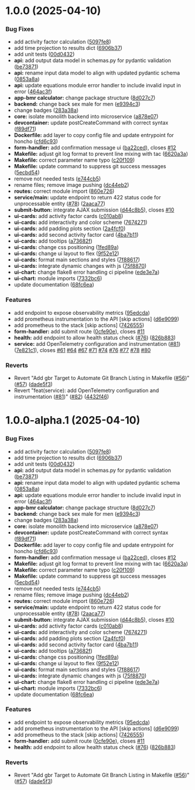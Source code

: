 # 1.0.0 (2025-04-10)


### Bug Fixes

* add activity factor calculation ([5097fe8](https://github.com/yifattih/rmr-projection-api/commit/5097fe84327a829d5d261cc492abb051d374cfdf))
* add time projection to results dict ([6906b37](https://github.com/yifattih/rmr-projection-api/commit/6906b3712749bc4fa9f9f5c3cd305df2ede22108))
* add unit tests ([00d0432](https://github.com/yifattih/rmr-projection-api/commit/00d04328c37a09dc6b0fdefbf930bb8240d429a7))
* **api:** add output data model in schemas.py for pydantic validation ([be73871](https://github.com/yifattih/rmr-projection-api/commit/be73871825eea17c16f4e98842f1d5349045419f))
* **api:** rename input data model to align with updated pydantic schema ([0853a8a](https://github.com/yifattih/rmr-projection-api/commit/0853a8aaf2026f85b0c8b87cbd6c8ee347f7cb8b))
* **api:** update equations module error handler to include invalid input in error ([464ac3f](https://github.com/yifattih/rmr-projection-api/commit/464ac3fa1d0389405252332bc68f5e6202c8d070))
* **app-bmr calculator:** change package structure ([8d027c7](https://github.com/yifattih/rmr-projection-api/commit/8d027c7d2bf44ea0d0654d1e977d8cceb53e973e))
* **backend:** change back sex male for men ([e9394c3](https://github.com/yifattih/rmr-projection-api/commit/e9394c3a035028bc453c8d8b2894a994167aac2d))
* change badges ([283a38a](https://github.com/yifattih/rmr-projection-api/commit/283a38a081085612dfee7d4aedd9cd7488c8dce6))
* **core:** isolate monolith backend into microservice ([a878e07](https://github.com/yifattih/rmr-projection-api/commit/a878e0735bb84f0181e65c11a42cb1c1f6a9e851))
* **devcontainer:** update postCreateCommand with correct syntax ([f89df71](https://github.com/yifattih/rmr-projection-api/commit/f89df71005102546ffa9611a494ab7132ea1802f))
* **Dockerfile:** add layer to copy config file and update entrypoint for honcho ([cfd6c93](https://github.com/yifattih/rmr-projection-api/commit/cfd6c93f642a360727ce7e89b6c1af20bf5faf94))
* **form-handler:** add confirmation message ui ([ba22ced](https://github.com/yifattih/rmr-projection-api/commit/ba22cedb5df0e935eb9541c8cbf71030e08d65ed)), closes [#12](https://github.com/yifattih/rmr-projection-api/issues/12)
* **Makefile:** adjust git log format to prevent line mixing with tac ([6620a3a](https://github.com/yifattih/rmr-projection-api/commit/6620a3afcf23acf960cdae0ebae2000324ce2247))
* **Makefile:** correct parameter name typo ([c20f109](https://github.com/yifattih/rmr-projection-api/commit/c20f10920f578586259ca78153b8abb84ba32db5))
* **Makefile:** update command to suppress git success messages ([5ecbd54](https://github.com/yifattih/rmr-projection-api/commit/5ecbd5470532f0ddce373788a6b7cf59c361e502))
* remove not needed tests ([e744cb5](https://github.com/yifattih/rmr-projection-api/commit/e744cb5b861609e32b037142135a1915aa061eb5))
* rename files; remove image pushing ([dc44eb2](https://github.com/yifattih/rmr-projection-api/commit/dc44eb218a7e4b5c0a840f48fcda4a9ed4006dee))
* **routes:** correct module import ([860e726](https://github.com/yifattih/rmr-projection-api/commit/860e7263767a9d8f0249866b77db5138a58eba1f))
* **service/main:** update endpoint to return 422 status code for unprocessable entity ([#78](https://github.com/yifattih/rmr-projection-api/issues/78)) ([2aaca77](https://github.com/yifattih/rmr-projection-api/commit/2aaca77ab32fd1efa697e8e07ba0e3f9957ef0b5))
* **submit-button:** integrate AJAX submission ([d44c8b5](https://github.com/yifattih/rmr-projection-api/commit/d44c8b592ffc7aee4a4e68e9d962495c85d51ebd)), closes [#10](https://github.com/yifattih/rmr-projection-api/issues/10)
* **ui-cards:** add activity factor cards ([c010ab8](https://github.com/yifattih/rmr-projection-api/commit/c010ab8a1a67aa7a683a373a221ec803b64f58b8))
* **ui-cards:** add interactivity and color scheme ([7674271](https://github.com/yifattih/rmr-projection-api/commit/76742716c07babfd9d5c69aa71084513d6c27152))
* **ui-cards:** add padding plots section ([2a4fcf0](https://github.com/yifattih/rmr-projection-api/commit/2a4fcf0006adc1ab8693a633b84f8da00e91cad7))
* **ui-cards:** add second activity factor card ([4ba7b11](https://github.com/yifattih/rmr-projection-api/commit/4ba7b11580f377fa79ef84a8aee76fd186a054e6))
* **ui-cards:** add tooltips ([a73682f](https://github.com/yifattih/rmr-projection-api/commit/a73682fe17af4ad4bdd6d92320d347710b0d00c1))
* **ui-cards:** change css positioning ([1fed89a](https://github.com/yifattih/rmr-projection-api/commit/1fed89a68dfd28818aa1eb3df2ef1346cd867bc5))
* **ui-cards:** change ui layout to flex ([9f52e12](https://github.com/yifattih/rmr-projection-api/commit/9f52e123ea1c6731b8c2c6493643d8107c3e722f))
* **ui-cards:** format main sections and styles ([7f88617](https://github.com/yifattih/rmr-projection-api/commit/7f886175876883082edc0981cfdeb3e13871aa3c))
* **ui-cards:** integrate dynamic changes with js ([75f8870](https://github.com/yifattih/rmr-projection-api/commit/75f887091ee3a382f8497562394c08781af9c491))
* **ui-chart:** change flake8 error handling ci pipeline ([ede3e7a](https://github.com/yifattih/rmr-projection-api/commit/ede3e7a54719951e4d1bd47d79cab8c9793963f7))
* **ui-chart:** module imports ([7332bc6](https://github.com/yifattih/rmr-projection-api/commit/7332bc675f9a2e9cb3335b27fa0729b27111e9d7))
* update documentation ([68fc6ea](https://github.com/yifattih/rmr-projection-api/commit/68fc6ea84c82a5e17c3c9de61ab2bf941b13266a))


### Features

* add endpoint to expose observability metrics ([95edcda](https://github.com/yifattih/rmr-projection-api/commit/95edcda2ebac261c9060f230b2e7b7af41335a3a))
* add prometheus instrumentation to the API [skip actions] ([d6e9099](https://github.com/yifattih/rmr-projection-api/commit/d6e9099d1599091cebfaed707101b3e147577a41))
* add prometheus to the stack [skip actions] ([7426555](https://github.com/yifattih/rmr-projection-api/commit/742655511302d5bd6bace001987ab46159e305fa))
* **form-handler:** add submit route ([0cfe90e](https://github.com/yifattih/rmr-projection-api/commit/0cfe90e8cdecd5535c7985b744aea7abc87033ba)), closes [#11](https://github.com/yifattih/rmr-projection-api/issues/11)
* **health:** add endpoint to allow health status check  ([#76](https://github.com/yifattih/rmr-projection-api/issues/76)) ([826b883](https://github.com/yifattih/rmr-projection-api/commit/826b88392ee34390331a8f39fa80d26ec32dd582))
* **service:** add OpenTelemetry configuration and instrumentation ([#81](https://github.com/yifattih/rmr-projection-api/issues/81)) ([7e821c1](https://github.com/yifattih/rmr-projection-api/commit/7e821c18e15c1f9b1a80d27fb3b379487be3af43)), closes [#61](https://github.com/yifattih/rmr-projection-api/issues/61) [#64](https://github.com/yifattih/rmr-projection-api/issues/64) [#67](https://github.com/yifattih/rmr-projection-api/issues/67) [#71](https://github.com/yifattih/rmr-projection-api/issues/71) [#74](https://github.com/yifattih/rmr-projection-api/issues/74) [#76](https://github.com/yifattih/rmr-projection-api/issues/76) [#77](https://github.com/yifattih/rmr-projection-api/issues/77) [#78](https://github.com/yifattih/rmr-projection-api/issues/78) [#80](https://github.com/yifattih/rmr-projection-api/issues/80)


### Reverts

* Revert "Add gbr Target to Automate Git Branch Listing in Makefile ([#56](https://github.com/yifattih/rmr-projection-api/issues/56))" ([#57](https://github.com/yifattih/rmr-projection-api/issues/57)) ([dade5f3](https://github.com/yifattih/rmr-projection-api/commit/dade5f3491950e25385825b488572a494a03190e))
* Revert "feat(service): add OpenTelemetry configuration and instrumentation ([#81](https://github.com/yifattih/rmr-projection-api/issues/81))" ([#82](https://github.com/yifattih/rmr-projection-api/issues/82)) ([4432f46](https://github.com/yifattih/rmr-projection-api/commit/4432f468978ada4f79d6b5087c6f7989014f7f9f))

# 1.0.0-alpha.1 (2025-04-10)


### Bug Fixes

* add activity factor calculation ([5097fe8](https://github.com/yifattih/rmr-projection-api/commit/5097fe84327a829d5d261cc492abb051d374cfdf))
* add time projection to results dict ([6906b37](https://github.com/yifattih/rmr-projection-api/commit/6906b3712749bc4fa9f9f5c3cd305df2ede22108))
* add unit tests ([00d0432](https://github.com/yifattih/rmr-projection-api/commit/00d04328c37a09dc6b0fdefbf930bb8240d429a7))
* **api:** add output data model in schemas.py for pydantic validation ([be73871](https://github.com/yifattih/rmr-projection-api/commit/be73871825eea17c16f4e98842f1d5349045419f))
* **api:** rename input data model to align with updated pydantic schema ([0853a8a](https://github.com/yifattih/rmr-projection-api/commit/0853a8aaf2026f85b0c8b87cbd6c8ee347f7cb8b))
* **api:** update equations module error handler to include invalid input in error ([464ac3f](https://github.com/yifattih/rmr-projection-api/commit/464ac3fa1d0389405252332bc68f5e6202c8d070))
* **app-bmr calculator:** change package structure ([8d027c7](https://github.com/yifattih/rmr-projection-api/commit/8d027c7d2bf44ea0d0654d1e977d8cceb53e973e))
* **backend:** change back sex male for men ([e9394c3](https://github.com/yifattih/rmr-projection-api/commit/e9394c3a035028bc453c8d8b2894a994167aac2d))
* change badges ([283a38a](https://github.com/yifattih/rmr-projection-api/commit/283a38a081085612dfee7d4aedd9cd7488c8dce6))
* **core:** isolate monolith backend into microservice ([a878e07](https://github.com/yifattih/rmr-projection-api/commit/a878e0735bb84f0181e65c11a42cb1c1f6a9e851))
* **devcontainer:** update postCreateCommand with correct syntax ([f89df71](https://github.com/yifattih/rmr-projection-api/commit/f89df71005102546ffa9611a494ab7132ea1802f))
* **Dockerfile:** add layer to copy config file and update entrypoint for honcho ([cfd6c93](https://github.com/yifattih/rmr-projection-api/commit/cfd6c93f642a360727ce7e89b6c1af20bf5faf94))
* **form-handler:** add confirmation message ui ([ba22ced](https://github.com/yifattih/rmr-projection-api/commit/ba22cedb5df0e935eb9541c8cbf71030e08d65ed)), closes [#12](https://github.com/yifattih/rmr-projection-api/issues/12)
* **Makefile:** adjust git log format to prevent line mixing with tac ([6620a3a](https://github.com/yifattih/rmr-projection-api/commit/6620a3afcf23acf960cdae0ebae2000324ce2247))
* **Makefile:** correct parameter name typo ([c20f109](https://github.com/yifattih/rmr-projection-api/commit/c20f10920f578586259ca78153b8abb84ba32db5))
* **Makefile:** update command to suppress git success messages ([5ecbd54](https://github.com/yifattih/rmr-projection-api/commit/5ecbd5470532f0ddce373788a6b7cf59c361e502))
* remove not needed tests ([e744cb5](https://github.com/yifattih/rmr-projection-api/commit/e744cb5b861609e32b037142135a1915aa061eb5))
* rename files; remove image pushing ([dc44eb2](https://github.com/yifattih/rmr-projection-api/commit/dc44eb218a7e4b5c0a840f48fcda4a9ed4006dee))
* **routes:** correct module import ([860e726](https://github.com/yifattih/rmr-projection-api/commit/860e7263767a9d8f0249866b77db5138a58eba1f))
* **service/main:** update endpoint to return 422 status code for unprocessable entity ([#78](https://github.com/yifattih/rmr-projection-api/issues/78)) ([2aaca77](https://github.com/yifattih/rmr-projection-api/commit/2aaca77ab32fd1efa697e8e07ba0e3f9957ef0b5))
* **submit-button:** integrate AJAX submission ([d44c8b5](https://github.com/yifattih/rmr-projection-api/commit/d44c8b592ffc7aee4a4e68e9d962495c85d51ebd)), closes [#10](https://github.com/yifattih/rmr-projection-api/issues/10)
* **ui-cards:** add activity factor cards ([c010ab8](https://github.com/yifattih/rmr-projection-api/commit/c010ab8a1a67aa7a683a373a221ec803b64f58b8))
* **ui-cards:** add interactivity and color scheme ([7674271](https://github.com/yifattih/rmr-projection-api/commit/76742716c07babfd9d5c69aa71084513d6c27152))
* **ui-cards:** add padding plots section ([2a4fcf0](https://github.com/yifattih/rmr-projection-api/commit/2a4fcf0006adc1ab8693a633b84f8da00e91cad7))
* **ui-cards:** add second activity factor card ([4ba7b11](https://github.com/yifattih/rmr-projection-api/commit/4ba7b11580f377fa79ef84a8aee76fd186a054e6))
* **ui-cards:** add tooltips ([a73682f](https://github.com/yifattih/rmr-projection-api/commit/a73682fe17af4ad4bdd6d92320d347710b0d00c1))
* **ui-cards:** change css positioning ([1fed89a](https://github.com/yifattih/rmr-projection-api/commit/1fed89a68dfd28818aa1eb3df2ef1346cd867bc5))
* **ui-cards:** change ui layout to flex ([9f52e12](https://github.com/yifattih/rmr-projection-api/commit/9f52e123ea1c6731b8c2c6493643d8107c3e722f))
* **ui-cards:** format main sections and styles ([7f88617](https://github.com/yifattih/rmr-projection-api/commit/7f886175876883082edc0981cfdeb3e13871aa3c))
* **ui-cards:** integrate dynamic changes with js ([75f8870](https://github.com/yifattih/rmr-projection-api/commit/75f887091ee3a382f8497562394c08781af9c491))
* **ui-chart:** change flake8 error handling ci pipeline ([ede3e7a](https://github.com/yifattih/rmr-projection-api/commit/ede3e7a54719951e4d1bd47d79cab8c9793963f7))
* **ui-chart:** module imports ([7332bc6](https://github.com/yifattih/rmr-projection-api/commit/7332bc675f9a2e9cb3335b27fa0729b27111e9d7))
* update documentation ([68fc6ea](https://github.com/yifattih/rmr-projection-api/commit/68fc6ea84c82a5e17c3c9de61ab2bf941b13266a))


### Features

* add endpoint to expose observability metrics ([95edcda](https://github.com/yifattih/rmr-projection-api/commit/95edcda2ebac261c9060f230b2e7b7af41335a3a))
* add prometheus instrumentation to the API [skip actions] ([d6e9099](https://github.com/yifattih/rmr-projection-api/commit/d6e9099d1599091cebfaed707101b3e147577a41))
* add prometheus to the stack [skip actions] ([7426555](https://github.com/yifattih/rmr-projection-api/commit/742655511302d5bd6bace001987ab46159e305fa))
* **form-handler:** add submit route ([0cfe90e](https://github.com/yifattih/rmr-projection-api/commit/0cfe90e8cdecd5535c7985b744aea7abc87033ba)), closes [#11](https://github.com/yifattih/rmr-projection-api/issues/11)
* **health:** add endpoint to allow health status check  ([#76](https://github.com/yifattih/rmr-projection-api/issues/76)) ([826b883](https://github.com/yifattih/rmr-projection-api/commit/826b88392ee34390331a8f39fa80d26ec32dd582))


### Reverts

* Revert "Add gbr Target to Automate Git Branch Listing in Makefile ([#56](https://github.com/yifattih/rmr-projection-api/issues/56))" ([#57](https://github.com/yifattih/rmr-projection-api/issues/57)) ([dade5f3](https://github.com/yifattih/rmr-projection-api/commit/dade5f3491950e25385825b488572a494a03190e))
